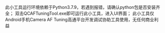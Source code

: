 此小工具运行环境依赖于Python3.7.9，若遇到报错，请确认python包是否安装齐全；
双击QCAFTuningTool.exe即可运行此小工具，进入UI界面；
此小工具仅Android手机Camera AF Tuning高通平台开发调试协助工具使用，无任何商业利益
